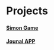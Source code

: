 # Projects
#### [Simon Game](https://francesdallatorre.github.io/Simon/)
#### [Jounal APP](https://journal-2021.herokuapp.com)

